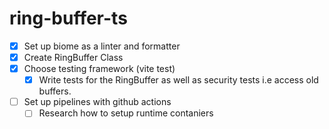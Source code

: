 # ring-buffer-ts

- [x] Set up biome as a linter and formatter
- [x] Create RingBuffer Class
- [x] Choose testing framework (vite test)
  - [x] Write tests for the RingBuffer as well as security tests i.e access old buffers.
- [ ] Set up pipelines with github actions
  - [ ] Research how to setup runtime contaniers
